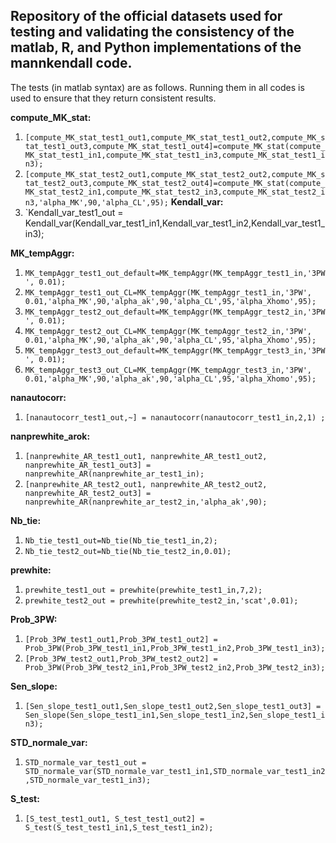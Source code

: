 ## Repository of the official datasets used for testing and validating the consistency of the matlab, R, and Python implementations of the mannkendall code.


The tests (in matlab syntax) are as follows. Running them in all codes is used to ensure that they
return consistent results.

**compute_MK_stat:**
1. `[compute_MK_stat_test1_out1,compute_MK_stat_test1_out2,compute_MK_stat_test1_out3,compute_MK_stat_test1_out4]=compute_MK_stat(compute_MK_stat_test1_in1,compute_MK_stat_test1_in3,compute_MK_stat_test1_in3);`
1. `[compute_MK_stat_test2_out1,compute_MK_stat_test2_out2,compute_MK_stat_test2_out3,compute_MK_stat_test2_out4]=compute_MK_stat(compute_MK_stat_test2_in1,compute_MK_stat_test2_in3,compute_MK_stat_test2_in3,'alpha_MK',90,'alpha_CL',95);`
**Kendall_var:**
1. `Kendall_var_test1_out = Kendall_var(Kendall_var_test1_in1,Kendall_var_test1_in2,Kendall_var_test1_in3);

**MK_tempAggr:**
1. `MK_tempAggr_test1_out_default=MK_tempAggr(MK_tempAggr_test1_in,'3PW', 0.01);`
2. `MK_tempAggr_test1_out_CL=MK_tempAggr(MK_tempAggr_test1_in,'3PW', 0.01,'alpha_MK',90,'alpha_ak',90,'alpha_CL',95,'alpha_Xhomo',95);`
3. `MK_tempAggr_test2_out_default=MK_tempAggr(MK_tempAggr_test2_in,'3PW', 0.01);`
4. `MK_tempAggr_test2_out_CL=MK_tempAggr(MK_tempAggr_test2_in,'3PW', 0.01,'alpha_MK',90,'alpha_ak',90,'alpha_CL',95,'alpha_Xhomo',95);`
5. `MK_tempAggr_test3_out_default=MK_tempAggr(MK_tempAggr_test3_in,'3PW', 0.01);`
6. `MK_tempAggr_test3_out_CL=MK_tempAggr(MK_tempAggr_test3_in,'3PW', 0.01,'alpha_MK',90,'alpha_ak',90,'alpha_CL',95,'alpha_Xhomo',95);`

**nanautocorr:**
1. `[nanautocorr_test1_out,~] = nanautocorr(nanautocorr_test1_in,2,1) ;`

**nanprewhite_arok:**
1. `[nanprewhite_AR_test1_out1, nanprewhite_AR_test1_out2, nanprewhite_AR_test1_out3] = nanprewhite_AR(nanprewhite_ar_test1_in);`
2. `[nanprewhite_AR_test2_out1, nanprewhite_AR_test2_out2, nanprewhite_AR_test2_out3] = nanprewhite_AR(nanprewhite_ar_test2_in,'alpha_ak',90);`

**Nb_tie:**
1. `Nb_tie_test1_out=Nb_tie(Nb_tie_test1_in,2);`
2. `Nb_tie_test2_out=Nb_tie(Nb_tie_test2_in,0.01);`

**prewhite:**
1. `prewhite_test1_out = prewhite(prewhite_test1_in,7,2);`
2. `prewhite_test2_out = prewhite(prewhite_test2_in,'scat',0.01);`

**Prob_3PW:**
1. `[Prob_3PW_test1_out1,Prob_3PW_test1_out2] = Prob_3PW(Prob_3PW_test1_in1,Prob_3PW_test1_in2,Prob_3PW_test1_in3);`
2. `[Prob_3PW_test2_out1,Prob_3PW_test2_out2] = Prob_3PW(Prob_3PW_test2_in1,Prob_3PW_test2_in2,Prob_3PW_test2_in3);`

**Sen_slope:**
1. `[Sen_slope_test1_out1,Sen_slope_test1_out2,Sen_slope_test1_out3] = Sen_slope(Sen_slope_test1_in1,Sen_slope_test1_in2,Sen_slope_test1_in3);`

**STD_normale_var:**
1. `STD_normale_var_test1_out = STD_normale_var(STD_normale_var_test1_in1,STD_normale_var_test1_in2,STD_normale_var_test1_in3);`

**S_test:**
1. `[S_test_test1_out1, S_test_test1_out2] = S_test(S_test_test1_in1,S_test_test1_in2);`
